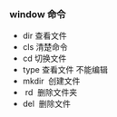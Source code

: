 ### window  命令  

+ dir  查看文件 
+ cls 清楚命令 
+ cd   切换文件 
+ type  查看文件  不能编辑
+ mkdir  创建文件
+  rd  删除文件夹
+ del  删除文件
